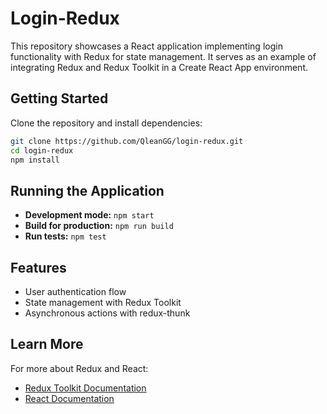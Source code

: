 
# Login-Redux

This repository showcases a React application implementing login functionality with Redux for state management. It serves as an example of integrating Redux and Redux Toolkit in a Create React App environment.

## Getting Started

Clone the repository and install dependencies:

```bash
git clone https://github.com/QleanGG/login-redux.git
cd login-redux
npm install
```

## Running the Application

- **Development mode:** `npm start`
- **Build for production:** `npm run build`
- **Run tests:** `npm test`

## Features

- User authentication flow
- State management with Redux Toolkit
- Asynchronous actions with redux-thunk

## Learn More

For more about Redux and React:

- [Redux Toolkit Documentation](https://redux-toolkit.js.org/)
- [React Documentation](https://reactjs.org/)


